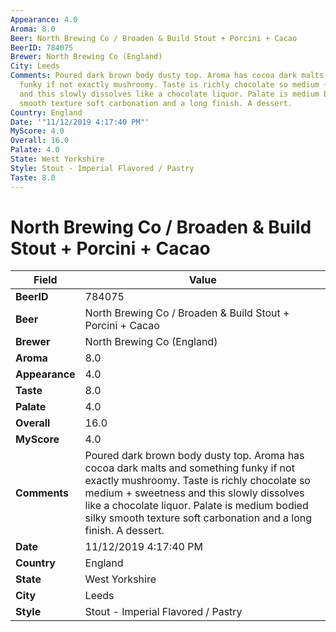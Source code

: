 ```yaml
---
Appearance: 4.0
Aroma: 8.0
Beer: North Brewing Co / Broaden & Build Stout + Porcini + Cacao
BeerID: 784075
Brewer: North Brewing Co (England)
City: Leeds
Comments: Poured dark brown body dusty top. Aroma has cocoa dark malts and something
  funky if not exactly mushroomy. Taste is richly chocolate so medium + sweetness
  and this slowly dissolves like a chocolate liquor. Palate is medium bodied silky
  smooth texture soft carbonation and a long finish. A dessert.
Country: England
Date: '"11/12/2019 4:17:40 PM"'
MyScore: 4.0
Overall: 16.0
Palate: 4.0
State: West Yorkshire
Style: Stout - Imperial Flavored / Pastry
Taste: 8.0
---
```


# North Brewing Co / Broaden & Build Stout + Porcini + Cacao

| Field         | Value |
|---------------|-------|
| **BeerID** | 784075 |
| **Beer** | North Brewing Co / Broaden & Build Stout + Porcini + Cacao |
| **Brewer** | North Brewing Co (England) |
| **Aroma** | 8.0 |
| **Appearance** | 4.0 |
| **Taste** | 8.0 |
| **Palate** | 4.0 |
| **Overall** | 16.0 |
| **MyScore** | 4.0 |
| **Comments** | Poured dark brown body dusty top. Aroma has cocoa dark malts and something funky if not exactly mushroomy. Taste is richly chocolate so medium + sweetness and this slowly dissolves like a chocolate liquor. Palate is medium bodied silky smooth texture soft carbonation and a long finish. A dessert. |
| **Date** | 11/12/2019 4:17:40 PM |
| **Country** | England |
| **State** | West Yorkshire |
| **City** | Leeds |
| **Style** | Stout - Imperial Flavored / Pastry |
